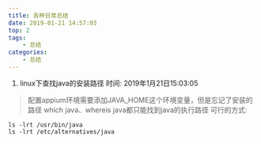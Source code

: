 ```yaml
---
title: 各种日常总结
date: 2019-01-21 14:57:03
top: 2
tags: 
	- 总结
categories: 
	- 总结
---
```

1. linux下查找java的安装路径
时间: 2019年1月21日15:03:05
> 配置appium环境需要添加JAVA_HOME这个环境变量，但是忘记了安装的路径
> which java、whereis java都只能找到java的执行路径
> 可行的方式: 
```
ls -lrt /usr/bin/java
ls -lrt /etc/alternatives/java
```